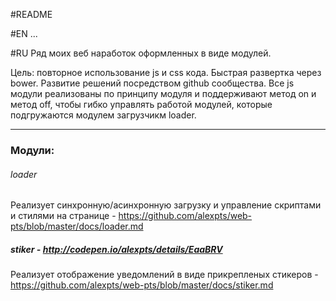 #README

#EN
...

#RU
Ряд моих веб наработок оформленных в виде модулей.

Цель: повторное использование js и css кода. Быстрая развертка через bower. Развитие решений посредством github сообщества.
Все js модули реализованы по принципу модуля и поддерживают метод on и метод off, чтобы гибко управлять работой модулей, которые подгружаются модулем загрузчикм loader.


---
### Модули:

###### loader
Реализует синхронную/асинхронную загрузку и управление скриптами и стилями на странице - 
https://github.com/alexpts/web-pts/blob/master/docs/loader.md


##### stiker - http://codepen.io/alexpts/details/EaaBRV
Реализует отображение уведомлений в виде прикрепленых стикеров - 
https://github.com/alexpts/web-pts/blob/master/docs/stiker.md
